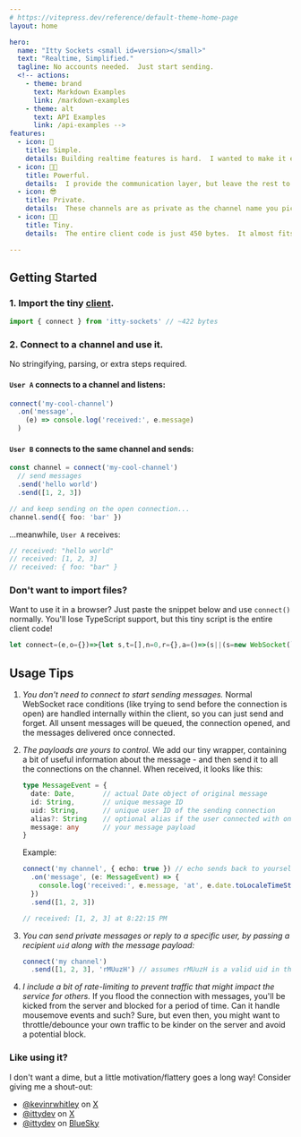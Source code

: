 ```yaml
---
# https://vitepress.dev/reference/default-theme-home-page
layout: home

hero:
  name: "Itty Sockets <small id=version></small>"
  text: "Realtime, Simplified."
  tagline: No accounts needed.  Just start sending.
  <!-- actions:
    - theme: brand
      text: Markdown Examples
      link: /markdown-examples
    - theme: alt
      text: API Examples
      link: /api-examples -->
features:
  - icon: 🚀
    title: Simple.
    details: Building realtime features is hard.  I wanted to make it easy <i>(mostly for myself)</i>.<br /><br /> Like... really easy.
  - icon: 💪🏼
    title: Powerful.
    details:  I provide the communication layer, but leave the rest to you.  Your payloads can be anything you want.
  - icon: 😎
    title: Private.
    details:  These channels are as private as the channel name you pick.  Plus, I log nothing, track nothing, and store nothing. That's easier for me, and safer for you.
  - icon: 😶‍🌫️
    title: Tiny.
    details:  The entire client code is just 450 bytes.  It almost fits in a tweet!  This means it's easy to include anywhere you need it, even in the browser.

---
```


## Getting Started

### 1. Import the tiny [client](https://npmjs.com/package/itty-sockets).
```ts
import { connect } from 'itty-sockets' // ~422 bytes
```

### 2. Connect to a channel and use it.

No stringifying, parsing, or extra steps required.

#### `User A` connects to a channel and listens:
```ts
connect('my-cool-channel')
  .on('message',
    (e) => console.log('received:', e.message)
  )
```

#### `User B` connects to the same channel and sends:
```ts
const channel = connect('my-cool-channel')
  // send messages
  .send('hello world')
  .send([1, 2, 3])

// and keep sending on the open connection...
channel.send({ foo: 'bar' })
```

...meanwhile, `User A` receives:

```ts
// received: "hello world"
// received: [1, 2, 3]
// received: { foo: "bar" }
```

### Don't want to import files?
Want to use it in a browser?  Just paste the snippet below and use `connect()` normally.  You'll lose TypeScript support, but this tiny script is the entire client code!

```ts
let connect=(e,o={})=>{let s,t=[],n=0,r={},a=()=>(s||(s=new WebSocket(`wss://ittysockets.io/r/${e}?${new URLSearchParams(o)}`),s.onopen=()=>{for(;t.length;)s?.send(t.shift());for(let e of r.open??[])e();n&&s?.close()},s.onmessage=(e,o=JSON.parse(e.data))=>{for(let e of r[o.type??"message"]??[])e({...o,date:new Date(o.date)})},s.onclose=()=>{n=0,s=null;for(let e of r.close??[])e()}),l);const l=new Proxy(a,{get:(e,o)=>({open:a,close:()=>(1==s?.readyState?s.close():n=1,l),send:(e,o)=>(e=JSON.stringify(e),e=o?`@@${o}@@${e}`:e,1==s?.readyState?(s.send(e),l):(t.push(e),a())),push:(e,o)=>(n=1,l.send(e,o)),on:(e,o)=>((r[e]??=[]).push(o),a()),remove:(e,o,s=r[e],t=s?.indexOf(o)??-1)=>(~t&&s?.splice(t,1),a())}[o])});return l};
```

## Usage Tips
1. *You don't need to connect to start sending messages.*
Normal WebSocket race conditions (like trying to send before the connection is open) are handled internally within the client, so you can just send and forget.
All unsent messages will be queued, the connection opened, and the messages delivered once connected.

1. *The payloads are yours to control.*  We add our tiny wrapper, containing a bit of useful information about the message - and then send it to all the connections on the channel.  When received, it looks like this:

    ```ts
    type MessageEvent = {
      date: Date,       // actual Date object of original message
      id: String,       // unique message ID
      uid: String,      // unique user ID of the sending connection
      alias?: String    // optional alias if the user connected with one
      message: any      // your message payload
    }
    ```

    Example:
    ```ts
    connect('my channel', { echo: true }) // echo sends back to yourself for testing
      .on('message', (e: MessageEvent) => {
        console.log('received:', e.message, 'at', e.date.toLocaleTimeString())
      })
      .send([1, 2, 3])

    // received: [1, 2, 3] at 8:22:15 PM
    ```

1. *You can send private messages or reply to a specific user, by passing a recipient `uid` along with the message payload:*
    ```ts
    connect('my channel')
      .send([1, 2, 3], 'rMUuzH') // assumes rMUuzH is a valid uid in the channel
    ```

1. *I include a bit of rate-limiting to prevent traffic that might impact the service for others.* If you flood the connection with messages, you'll be kicked from the server and blocked for a period of time.  Can it handle mousemove events and such?  Sure, but even then, you might want to throttle/debounce your own traffic to be kinder on the server and avoid a potential block.


### Like using it?
I don't want a dime, but a little motivation/flattery goes a long way! Consider giving me a shout-out:
  - [@kevinrwhitley](https://x.com/kevinrwhitley) on [X](https://x.com)
  - [@ittydev](https://x.com/ittydev) on [X](https://x.com)
  - [@ittydev](https://bsky.app/profile/itty.dev) on [BlueSky](https://bsky.app)

<script setup>
import { onMounted } from 'vue'

onMounted(async () => {
  const version = await fetch('https://ittysockets.io/version').then(r => r.text())
  console.log(`ittysockets.io @ v${version}`)
  document.getElementById('version').innerHTML = `v${version}`
})
</script>